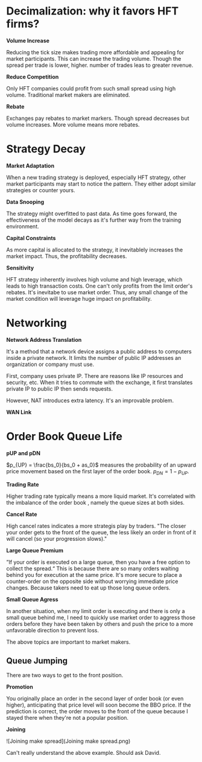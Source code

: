 # Decimalization: why it favors HFT firms?

**Volume Increase**

Reducing the tick size makes trading more affordable and appealing for market participants. This can increase the trading volume. Though the spread per trade is lower, higher. number of trades leas to greater revenue.

**Reduce Competition**

Only HFT companies could profit from such small spread using high volume. Traditional market makers are eliminated.

**Rebate**

Exchanges pay rebates to market markers. Though spread decreases but volume increases. More volume means more rebates.



# Strategy Decay

**Market Adaptation**

When a new trading strategy is deployed, especially HFT strategy, other market participants may start to notice the pattern. They either adopt similar strategies or counter yours.

**Data Snooping**

The strategy might overfitted to past data. As time goes forward, the effectiveness of the model decays as it's further way from the training environment.

**Capital Constraints**

As more capital is allocated to the strategy, it inevitablely increases the market impact. Thus, the profitability decreases.

**Sensitivity**

HFT strategy inherently involves high volume and high leverage, which leads to high transaction costs. One can't only profits from the limit order's rebates. It's inevitabe to use market order. Thus, any small change of the market condition will leverage huge impact on profitability.



# Networking

**Network Address Translation**

It's a method that a network device assigns a public address to computers inside a private network. It limits the number of public IP addresses an organization or company must use.

First, company uses private IP. There are reasons like IP resources and security, etc. When it tries to commute with the exchange, it first translates private IP to public IP then sends requests.

However, NAT introduces extra latency. It's an improvable problem.

**WAN Link**

# Order Book Queue Life

**pUP and pDN**

$p_{UP} = \frac{bs_0}{bs_0 + as_0}$ measures the probability of an upward price movement based on the first layer of the order book. $p_{DN} = 1 - p_{UP}$. 

**Trading Rate**

Higher trading rate typically means a more liquid market. It's correlated with the imbalance of the order book , namely the queue sizes at both sides.

**Cancel Rate**

High cancel rates indicates a more strategis play by traders. "The closer your order gets to the front of the queue, the less likely an order in front of it will cancel (so your progression slows)."

**Large Queue Premium**

”If your order is executed on a large queue, then you have a free option to collect the spread.“ This is because there are so many orders waiting behind you for execution at the same price. It's more secure to place a counter-order on the opposite side without worrying immediate price changes. Because takers need to eat up those long queue orders.

**Small Queue Agress**

In another situation, when my limit order is executing and there is only a small queue behind me, I need to quickly use market order to aggress those orders before they have been taken by others and push the price to a more unfavorable direction to prevent loss.

The above topics are important to market makers.

## Queue Jumping

There are two ways to get to the front position.

**Promotion**

You originally place an order in the second layer of order book (or even higher), anticipating that price level will soon become the BBO price. If the prediction is correct, the order moves to the front of the queue because I stayed there when they're not a popular position.

**Joining**

![Joining make spread](Joining make spread.png)

Can't really understand the above example. Should ask David.